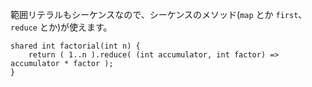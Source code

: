 
範囲リテラルもシーケンスなので、シーケンスのメソッド(`map` とか `first`、`reduce` とか)が使えます。

```
shared int factorial(int n) {
    return ( 1..n ).reduce( (int accumulator, int factor) => accumulator * factor );
}
```

